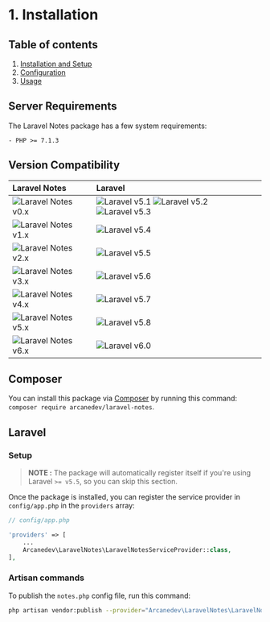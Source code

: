 # 1. Installation

## Table of contents

  1. [Installation and Setup](1-Installation-and-Setup.md)
  2. [Configuration](2-Configuration.md)
  3. [Usage](3-Usage.md)

## Server Requirements

The Laravel Notes package has a few system requirements:

```
- PHP >= 7.1.3
```

## Version Compatibility

| Laravel Notes                            | Laravel                                                                                |
|:-----------------------------------------|:---------------------------------------------------------------------------------------|
| ![Laravel Notes v0.x][laravel_notes_0_x] | ![Laravel v5.1][laravel_5_1] ![Laravel v5.2][laravel_5_2] ![Laravel v5.3][laravel_5_3] |
| ![Laravel Notes v1.x][laravel_notes_1_x] | ![Laravel v5.4][laravel_5_4]                                                           |
| ![Laravel Notes v2.x][laravel_notes_2_x] | ![Laravel v5.5][laravel_5_5]                                                           |
| ![Laravel Notes v3.x][laravel_notes_3_x] | ![Laravel v5.6][laravel_5_6]                                                           |
| ![Laravel Notes v4.x][laravel_notes_4_x] | ![Laravel v5.7][laravel_5_7]                                                           |
| ![Laravel Notes v5.x][laravel_notes_5_x] | ![Laravel v5.8][laravel_5_8]                                                           |
| ![Laravel Notes v6.x][laravel_notes_6_x] | ![Laravel v6.0][laravel_6_0]                                                           |

[laravel_5_1]:  https://img.shields.io/badge/v5.1-supported-brightgreen.svg?style=flat-square "Laravel v5.1"
[laravel_5_2]:  https://img.shields.io/badge/v5.2-supported-brightgreen.svg?style=flat-square "Laravel v5.2"
[laravel_5_3]:  https://img.shields.io/badge/v5.3-supported-brightgreen.svg?style=flat-square "Laravel v5.3"
[laravel_5_4]:  https://img.shields.io/badge/v5.4-supported-brightgreen.svg?style=flat-square "Laravel v5.4"
[laravel_5_5]:  https://img.shields.io/badge/v5.5-supported-brightgreen.svg?style=flat-square "Laravel v5.5"
[laravel_5_6]:  https://img.shields.io/badge/v5.6-supported-brightgreen.svg?style=flat-square "Laravel v5.6"
[laravel_5_7]:  https://img.shields.io/badge/v5.7-supported-brightgreen.svg?style=flat-square "Laravel v5.7"
[laravel_5_8]:  https://img.shields.io/badge/v5.8-supported-brightgreen.svg?style=flat-square "Laravel v5.8"
[laravel_6_0]:  https://img.shields.io/badge/v6.0-supported-brightgreen.svg?style=flat-square "Laravel v6.0"

[laravel_notes_0_x]: https://img.shields.io/badge/version-0.*-blue.svg?style=flat-square "LaravelNotes v0.*"
[laravel_notes_1_x]: https://img.shields.io/badge/version-1.*-blue.svg?style=flat-square "LaravelNotes v1.*"
[laravel_notes_2_x]: https://img.shields.io/badge/version-2.*-blue.svg?style=flat-square "LaravelNotes v2.*"
[laravel_notes_3_x]: https://img.shields.io/badge/version-3.*-blue.svg?style=flat-square "LaravelNotes v3.*"
[laravel_notes_4_x]: https://img.shields.io/badge/version-4.*-blue.svg?style=flat-square "LaravelNotes v4.*"
[laravel_notes_5_x]: https://img.shields.io/badge/version-5.*-blue.svg?style=flat-square "LaravelNotes v5.*"
[laravel_notes_6_x]: https://img.shields.io/badge/version-6.*-blue.svg?style=flat-square "LaravelNotes v6.*"

## Composer

You can install this package via [Composer](http://getcomposer.org/) by running this command: `composer require arcanedev/laravel-notes`.

## Laravel

### Setup

> **NOTE :** The package will automatically register itself if you're using Laravel `>= v5.5`, so you can skip this section.

Once the package is installed, you can register the service provider in `config/app.php` in the `providers` array:

```php
// config/app.php

'providers' => [
    ...
    Arcanedev\LaravelNotes\LaravelNotesServiceProvider::class,
],
```

### Artisan commands

To publish the `notes.php` config file, run this command:

```bash
php artisan vendor:publish --provider="Arcanedev\LaravelNotes\LaravelNotesServiceProvider"
```
